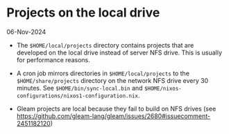 # Projects on the local drive

06-Nov-2024

- The `$HOME/local/projects` directory contains projects that are developed on the local drive instead of server NFS drive. This is usually for performance reasons.

- A cron job mirrors directories in `$HOME/local/projects` to the `$HOME/share/projects` directory on the network NFS drive every 30 minutes. See `$HOME/bin/sync-local.bin` and `$HOME/nixos-configurations/nixos1-configuration.nix`.

- Gleam projects are local because they fail to build on NFS drives (see https://github.com/gleam-lang/gleam/issues/2680#issuecomment-2451182120)

